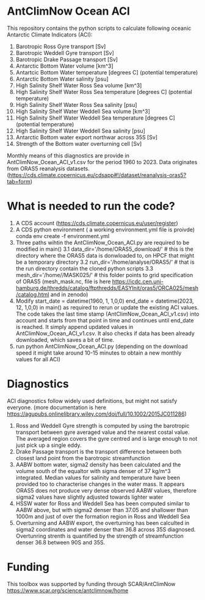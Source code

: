 # AntClimNow Ocean ACI

This repository contains the python scripts to calculate following oceanic Antarctic Climate Indicators (ACI):
1. Barotropic Ross Gyre transport [Sv]
2. Barotropic Weddell Gyre transport [Sv]
3. Barotropic Drake Passage transport [Sv]
4. Antarctic Bottom Water volume [km^3]
5. Antartcic Bottom Water temperature [degrees C] (potential temperature)
6. Antarctic Bottom Water salinity [psu]
7. High Salinity Shelf Water Ross Sea volume [km^3]
8. High Salinity Shelf Water Ross Sea temperature [degrees C] (potential temperature)
9. High Salinity Shelf Water Ross Sea salinity [psu]
10. High Salinity Shelf Water Weddell Sea volume [km^3]
11. High Salinity Shelf Water Weddell Sea temperature [degrees C] (potential temperature)
12. High Salinity Shelf Water Weddell Sea salinity [psu]
13. Antarctic Bottom water export northwar across 35S [Sv]
14. Strength of the Bottom water overturning cell [Sv]

Monthly means of this diagnostics are provide in AntClimNow_Ocean_ACI_v1.csv for the period 1960 to 2023.
Data originates from ORAS5 reanalysis datasets. (https://cds.climate.copernicus.eu/cdsapp#!/dataset/reanalysis-oras5?tab=form)

# What is needed to run the code?
1. A CDS account (https://cds.climate.copernicus.eu/user/register)
2. A CDS python environment ( a working environment.yml file is proivde) conda env create -f environment.yml
3. Three paths wihtin the AntClimNow_Ocean_ACI.py are required to be modified in main()
  3.1     data_dir='/home/ORAS5_download/'  # this is the directory where the ORAS5 data is donwloaded to, on HPCF that might be a temporary directory
  3.2     run_dir='/home/analyse/ORAS5/'    # that is the run directory contain the cloned python scripts
  3.3     mesh_dir='/home//MASK025/'        # this folder points to grid specification of ORAS5 (mesh_mask.nc, file is here https://icdc.cen.uni-hamburg.de/thredds/catalog/ftpthredds/EASYInit/oras5/ORCA025/mesh/catalog.html and in zenodo)
4.  Modify
    start_date = datetime(1960, 1, 1,0,0)
    end_date = datetime(2023, 12, 1,0,0) in main() as required to rerun or update the existing ACI values.
    The code takes the last time stamp (AntClimNow_Ocean_ACI_v1.csv) into account and starts from that point in time and continues until end_date is reached. It simply append
    updated values in AntClimNow_Ocean_ACI_v1.csv. It also checks if data has been already downloaded, which saves a bit of time.
5. run python AntClimNow_Ocean_ACI.py (depending on the download speed it might take around 10-15 minutes to obtain a new monthly values for all ACI)

# Diagnostics
ACI diagnostics follow widely used definitions, but might not satisfy everyone. (more documentation is here https://agupubs.onlinelibrary.wiley.com/doi/full/10.1002/2015JC011286)
1. Ross and Weddell Gyre strength is computed by using the barotropic transport between gyre averaged value and the nearest costal value. The averaged region covers the gyre centred and is large enough to not just pick up a single eddy.
2. Drake Passage transport is the transport difference between both closest land point from the barotropic streamfunction
3. AABW bottom water, sigma2 density has been calculated and the volume south of the equaltor with sigma denser of 37 kg/m^3 integrated. Median values for salinity and temperature have been provided too to characterise changes in the water mass. It appears ORAS5 does not produce very dense observed AABW values, therefore sigma2 values have slightly adjusted towards lighter water
4. HSSW water for Ross and Weddell Sea has been computed similar to AABW above, but with sigma2 denser than 37.05 and shallower than 1000m and just of over the formation region in Ross and Weddell Sea
5. Overturning and AABW export, the overturning has been calculted in sigma2 coordinates and water denser than 36.8 across 35S diagnosed. Overtunring strenth is quantified by the strength of streamfunction denser 36.8 between 90S and 35S.


# Funding 
This toolbox was supported by funding through SCAR/AntClimNow https://www.scar.org/science/antclimnow/home
    

